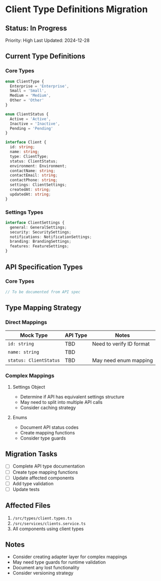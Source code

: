 # Client Type Definitions Migration

## Status: In Progress
Priority: High
Last Updated: 2024-12-28

## Current Type Definitions

### Core Types
```typescript
enum ClientType {
  Enterprise = 'Enterprise',
  Small = 'Small',
  Medium = 'Medium',
  Other = 'Other'
}

enum ClientStatus {
  Active = 'Active',
  Inactive = 'Inactive',
  Pending = 'Pending'
}

interface Client {
  id: string;
  name: string;
  type: ClientType;
  status: ClientStatus;
  environment: Environment;
  contactName: string;
  contactEmail: string;
  contactPhone: string;
  settings: ClientSettings;
  createdAt: string;
  updatedAt: string;
}
```

### Settings Types
```typescript
interface ClientSettings {
  general: GeneralSettings;
  security: SecuritySettings;
  notifications: NotificationSettings;
  branding: BrandingSettings;
  features: FeatureSettings;
}
```

## API Specification Types

### Core Types
```typescript
// To be documented from API spec
```

## Type Mapping Strategy

### Direct Mappings
| Mock Type | API Type | Notes |
|-----------|----------|-------|
| `id: string` | TBD | Need to verify ID format |
| `name: string` | TBD | |
| `status: ClientStatus` | TBD | May need enum mapping |

### Complex Mappings
1. Settings Object
   - Determine if API has equivalent settings structure
   - May need to split into multiple API calls
   - Consider caching strategy

2. Enums
   - Document API status codes
   - Create mapping functions
   - Consider type guards

## Migration Tasks
- [ ] Complete API type documentation
- [ ] Create type mapping functions
- [ ] Update affected components
- [ ] Add type validation
- [ ] Update tests

## Affected Files
1. `/src/types/client.types.ts`
2. `/src/services/clients.service.ts`
3. All components using client types

## Notes
- Consider creating adapter layer for complex mappings
- May need type guards for runtime validation
- Document any lost functionality
- Consider versioning strategy
